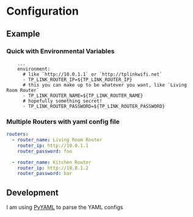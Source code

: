 # Configuration

## Example

### Quick with Environmental Variables

```
    ...
    environment:
      # like `http://10.0.1.1` or `http://tplinkwifi.net`
      - TP_LINK_ROUTER_IP=${TP_LINK_ROUTER_IP}
      # this you can make up to be whatever you want, like `Living Room Router`
      - TP_LINK_ROUTER_NAME=${TP_LINK_ROUTER_NAME}
      # hopefully something secret!
      - TP_LINK_ROUTER_PASSWORD=${TP_LINK_ROUTER_PASSWORD}
```

### Multiple Routers with yaml config file

```yaml
routers:
  - router_name: Living Room Router
    router_ip: http://10.0.1.1
    router_password: foo

  - router_name: Kitchen Router
    router_ip: http://10.0.1.2
    router_password: bar
```

## Development

I am using [PyYAML](https://pyyaml.org/wiki/PyYAMLDocumentation) to parse the YAML configs
